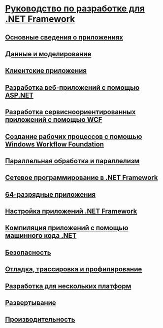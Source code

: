 # [Руководство по разработке для .NET Framework](development-guide.md)
## [Основные сведения о приложениях](../standard/application-essentials.md)
## [Данные и моделирование](data/index.md)
## [Клиентские приложения](develop-client-apps.md)
## [Разработка веб-приложений с помощью ASP.NET](develop-web-apps-with-aspnet.md)
## [Разработка сервисноориентированных приложений с помощью WCF](windows-services/index.md)
## [Создание рабочих процессов с помощью Windows Workflow Foundation](windows-workflow-foundation/index.md)
## [Параллельная обработка и параллелизм](../standard/parallel-processing-and-concurrency.md)
## [Сетевое программирование в .NET Framework](network-programming/index.md)
## [64-разрядные приложения](64-bit-apps.md)
## [Настройка приложений .NET Framework](configure-apps/index.md)
## [Компиляция приложений с помощью машинного кода .NET](net-native/index.md)
## [Безопасность](../standard/security/index.md)
## [Отладка, трассировка и профилирование](debug-trace-profile/index.md)
## [Разработка для нескольких платформ](../standard/cross-platform/index.md)
## [Развертывание](deployment/index.md)
## [Производительность](performance/index.md)

